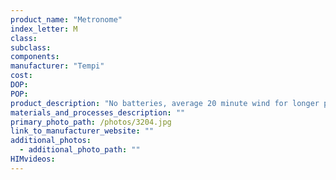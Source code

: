```yaml
---
product_name: "Metronome"
index_letter: M
class: 
subclass: 
components:
manufacturer: "Tempi"
cost: 
DOP: 
POP: 
product_description: "No batteries, average 20 minute wind for longer practice and less frustration, steel gears for durability, 40-208bpm for choosing any tempi, and easily adjustable/optional 0/2/3/4/6 beat bell! The outside is a beautiful plastic, mahogany grain veneer"
materials_and_processes_description: ""
primary_photo_path: /photos/3204.jpg
link_to_manufacturer_website: ""
additional_photos:
  - additional_photo_path: ""
HIMvideos:
---
```


